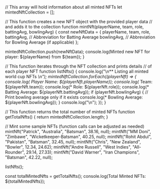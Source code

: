 // This array will hold information about all minted NFTs let mintedNftCollection = [];

// This function creates a new NFT object with the provided player data // and adds it to the collection function mintNft(playerName, team, role, battingAvg, bowlingAvg) { const newNftData = { playerName, team, role, battingAvg, // Abbreviation for Batting Average bowlingAvg, // Abbreviation for Bowling Average (if applicable) };

mintedNftCollection.push(newNftData); console.log(Minted new NFT for player: ${playerName} from ${team}); }

// This function iterates through the NFT collection and prints details // of each player NFT function listNfts() { console.log("\n** Listing all minted world cup NFTs **\n"); mintedNftCollection.forEach((playerNft) => { console.log(* Player Name: ${playerNft.playerName}); console.log(* Team: ${playerNft.team}); console.log(* Role: ${playerNft.role}); console.log(* Batting Average: ${playerNft.battingAvg}); if (playerNft.bowlingAvg) { // Print bowling average only if it exists console.log(* Bowling Average: ${playerNft.bowlingAvg}); } console.log("\n"); }); }

// This function returns the total number of minted NFTs function getTotalNfts() { return mintedNftCollection.length; }

// Mint some sample NFTs (function calls can be adjusted as needed) mintNft("Patrick", "Australia", "Batsman", 38.16, null); mintNft("MM Doni", "Zimbawe", "Wicketkeeper-Batsman", 40.25, null); mintNft("Rohit Abdul", "Pakistan", "Batsman", 32.45, null); mintNft("Chris", "New Zealand", "Bowler", 12.34, 24.62); mintNft("Andre Russell", "West Indies", "All-Rounder", 29.14, 27.33); mintNft("David Warner", "Iran Champions", "Batsman", 42.22, null);

listNfts();

const totalMintedNfts = getTotalNfts(); console.log(Total Minted NFTs: ${totalMintedNfts});
